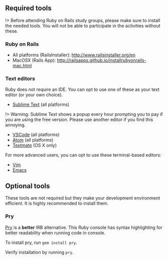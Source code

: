 ## Required tools

!> Before attending Ruby on Rails study groups, please make sure to install the needed tools. You will not be able to participate in the activities without these.


### Ruby on Rails

- All platforms (RailsInstaller): http://www.railsinstaller.org/en
- MacOSX (Rails App): http://railsapps.github.io/installrubyonrails-mac.html

### Text editors

Ruby does not require an IDE. You can opt to use one of these as your text editor (or your own choice).

- [Sublime Text](https://www.sublimetext.com/) (all platforms)

!> Warning: Sublime Text shows a popup every hour prompting you to pay if you are using the free version. Please use another editor if you find this annoying.

- [VSCode](https://code.visualstudio.com/) (all platforms)
- [Atom](https://atom.io/) (all platforms)
- [Textmate](https://macromates.com/) (OS X only)

For more advanced users, you can opt to use these terminal-based editors:

- [Vim](http://www.vim.org/)
- [Emacs](https://www.gnu.org/software/emacs/)

## Optional tools

These tools are not required but they make your development environment efficient. It is highly recommended to install them.

### Pry

[Pry](https://github.com/pry/pry) is a **better** IRB alternative. This Ruby console has syntax highlighting for better readability when running code in console.

To install pry, run `gem install pry`.

Verify installation by running `pry`.
